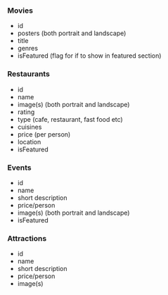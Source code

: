 ### Movies
- id
- posters (both portrait and landscape)
- title
- genres
- isFeatured (flag for if to show in featured section)


### Restaurants
- id
- name
- image(s) (both portrait and landscape)
- rating
- type (cafe, restaurant, fast food etc)
- cuisines
- price (per person)
- location
- isFeatured

### Events
- id
- name
- short description
- price/person
- image(s) (both portrait and landscape)
- isFeatured 


### Attractions
- id
- name
- short description
- price/person
- image(s)
